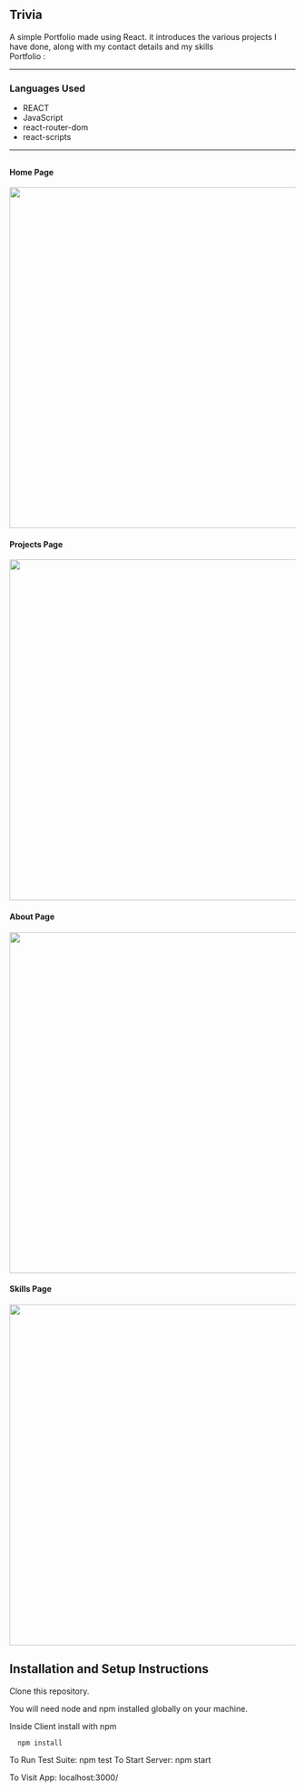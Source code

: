 <h2>Trivia</h2>
A simple Portfolio made using React. it introduces the various projects I have done, along with my contact details and my skills

</br>
Portfolio :

<hr/>
<h3>Languages Used</h3>

* REACT
* JavaScript
* react-router-dom
* react-scripts

<hr/>

## 
#### Home Page
<img width="600px" src="https://user-images.githubusercontent.com/86405837/139438524-23bdafd5-0f50-4b6b-a46c-0b101bcdcb30.png"/>

#### Projects Page
<img width="600px" src="https://user-images.githubusercontent.com/86405837/139438532-38cbb1f6-8a59-4af0-8ea7-6b875dfaa654.png"/>

#### About Page
<img width="600px" src="https://user-images.githubusercontent.com/86405837/139438534-7d03744b-311f-4aad-aa23-3c607192529a.png"/>

#### Skills Page
<img width="600px" src="https://user-images.githubusercontent.com/86405837/139438537-4e117232-1ba1-49b4-bb7b-4dfa394f734a.png"/>



## Installation and Setup Instructions
Clone this repository.

You will need node and npm installed globally on your machine. 

Inside Client install with npm


```bash
  npm install
```

To Run Test Suite: npm test To Start Server: npm start

To Visit App: localhost:3000/
